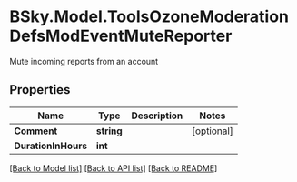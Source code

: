 # BSky.Model.ToolsOzoneModerationDefsModEventMuteReporter
Mute incoming reports from an account

## Properties

Name | Type | Description | Notes
------------ | ------------- | ------------- | -------------
**Comment** | **string** |  | [optional] 
**DurationInHours** | **int** |  | 

[[Back to Model list]](../README.md#documentation-for-models) [[Back to API list]](../README.md#documentation-for-api-endpoints) [[Back to README]](../README.md)

